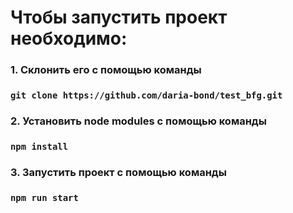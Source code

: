 # Чтобы запустить проект необходимо:

### 1. Cклонить его с помощью команды
### `git clone https://github.com/daria-bond/test_bfg.git`

### 2. Установить node modules с помощью команды
### `npm install`

### 3. Запустить проект с помощью команды
### `npm run start`

